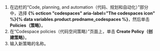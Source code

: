 1. 在边栏的“Code, planning, and automation（代码、规划和自动化）”部分中，选择 **{% octicon "codespaces" aria-label="The codespaces icon" %}{% data variables.product.prodname_codespaces %}**，然后单击 **Policies（策略）**。
1. 在“Codespace policies（代码空间策略）”页面上，单击 **Create Policy（创建策略）**。
1. 输入新策略的名称。
